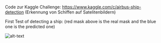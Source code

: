 Code zur Kaggle Challenge: https://www.kaggle.com/c/airbus-ship-detection (Erkennung von Schiffen auf Satelitenbildern)

First Test of detecting a ship: (red mask above is the real mask and the blue one is the predicted one)

![alt-text](https://cloud.mowoe.com/apps/files_sharing/publicpreview/Y26x4CwqWwa3gGz?x=1911&y=560&a=true&file=ship_detect_comparison.png "Result of Detection")